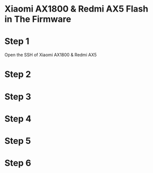 # Xiaomi AX1800 & Redmi AX5 Flash in The Firmware

# Step 1
 Open the SSH of Xiaomi AX1800 & Redmi AX5

# Step 2


# Step 3


# Step 4


# Step 5


# Step 6